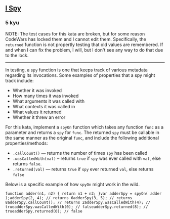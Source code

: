 <h2><a href=https://www.codewars.com/kata/555185132c0d4cca3d000197/train/javascript target="_blank">I Spy</a></h2><h3>5 kyu</h3><p>NOTE: The test cases for this kata are broken, but for some reason CodeWars has locked them and I cannot edit them. Specifically, the <code>returned</code> function is not propertly testing that old values are remembered. If and when I can fix the problem, I will, but I don't see any way to do that due to the lock.</p><hr><p>In testing, a <code>spy</code> function is one that keeps track of various metadata regarding its invocations. Some examples of properties that a spy might track include:</p><ul><li>Whether it was invoked</li><li>How many times it was invoked</li><li>What arguments it was called with</li><li>What contexts it was called in</li><li>What values it returned</li><li>Whether it threw an error</li></ul><p>For this kata, implement a <code>spyOn</code> function which takes any function <code>func</code> as a parameter and returns a <code>spy</code> for <code>func</code>. The returned <code>spy</code> must be callable in the same manner as the original <code>func</code>, and include the following additional properties/methods:</p><ul><li><code>.callCount()</code> — returns the number of times <code>spy</code> has been called</li><li><code>.wasCalledWith(val)</code> – returns <code>true</code> if <code>spy</code> was ever called with <code>val</code>, else returns <code>false</code>.</li><li><code>.returned(val)</code> — returns <code>true</code> if <code>spy</code> ever returned <code>val</code>, else returns <code>false</code></li></ul><p>Below is a specific example of how <code>spyOn</code> might work in the wild.</p><pre><code class="language-javascript"><span class="cm-keyword">function</span> <span class="cm-def">adder</span>(<span class="cm-def">n1</span>, <span class="cm-def">n2</span>) { <span class="cm-keyword">return</span> <span class="cm-variable-2">n1</span> <span class="cm-operator">+</span> <span class="cm-variable-2">n2</span>; }<span class="cm-keyword">var</span> <span class="cm-def">adderSpy</span> <span class="cm-operator">=</span> <span class="cm-variable">spyOn</span>( <span class="cm-variable">adder</span> );<span class="cm-variable">adderSpy</span>(<span class="cm-number">2</span>, <span class="cm-number">4</span>); <span class="cm-comment">// returns 6</span><span class="cm-variable">adderSpy</span>(<span class="cm-number">3</span>, <span class="cm-number">5</span>); <span class="cm-comment">// returns 8</span><span class="cm-variable">adderSpy</span>.<span class="cm-property">callCount</span>(); <span class="cm-comment">// returns 2</span><span class="cm-variable">adderSpy</span>.<span class="cm-property">wasCalledWith</span>(<span class="cm-number">4</span>); <span class="cm-comment">// true</span><span class="cm-variable">adderSpy</span>.<span class="cm-property">wasCalledWith</span>(<span class="cm-number">0</span>); <span class="cm-comment">// false</span><span class="cm-variable">adderSpy</span>.<span class="cm-property">returned</span>(<span class="cm-number">8</span>); <span class="cm-comment">// true</span><span class="cm-variable">adderSpy</span>.<span class="cm-property">returned</span>(<span class="cm-number">0</span>); <span class="cm-comment">// false</span></code></pre>